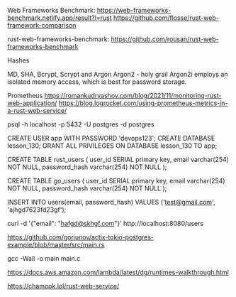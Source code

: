 Web Frameworks Benchmark: https://web-frameworks-benchmark.netlify.app/result?l=rust
https://github.com/flosse/rust-web-framework-comparison

rust-web-frameworks-benchmark: https://github.com/rousan/rust-web-frameworks-benchmark


Hashes

MD, SHA, Bcrypt, Scrypt and Argon
Argon2 - holy grail
Argon2i employs an isolated memory access, which is best for password storage. 


Prometheus
https://romankudryashov.com/blog/2021/11/monitoring-rust-web-application/
https://blog.logrocket.com/using-prometheus-metrics-in-a-rust-web-service/





psql -h localhost -p 5432 -U postgres -d postgres

CREATE USER app WITH PASSWORD 'devops123';
CREATE DATABASE lesson_130;
GRANT ALL PRIVILEGES ON DATABASE lesson_130 TO app;

CREATE TABLE rust_users (
    user_id SERIAL primary key,
    email varchar(254) NOT NULL,
    password_hash varchar(254) NOT NULL
    );

CREATE TABLE go_users (
    user_id SERIAL primary key,
    email varchar(254) NOT NULL,
    password_hash varchar(254) NOT NULL
    );


INSERT INTO users(email, password_hash)
VALUES ('test@gmail.com', 'ajhgd7623fd23gf');

curl -d '{"email": "hafgd@skhgf.com"}' http://localhost:8080/users


https://github.com/goriunov/actix-tokio-postgres-example/blob/master/src/main.rs








gcc -Wall -o main main.c

https://docs.aws.amazon.com/lambda/latest/dg/runtimes-walkthrough.html

https://chamook.lol/rust-web-service/
